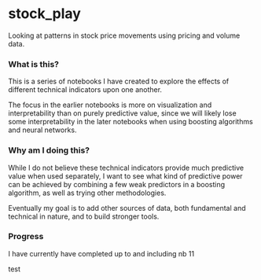 # stock_play
Looking at patterns in stock price movements using pricing and volume data.

### What is this?
This is a series of notebooks I have created to explore the effects of different technical indicators upon one another.  

The focus in the earlier notebooks is more on visualization and interpretability than on purely predictive value, since 
we will likely lose some interpretability in the later notebooks when using boosting algorithms and neural networks. 

### Why am I doing this?
While I do not believe these technical indicators provide much predictive value when used separately, 
I want to see what kind of predictive power can be achieved by combining a few weak predictors in a boosting algorithm, 
as well as trying other methodologies.

Eventually my goal is to add other sources of data, both fundamental and technical in nature, and to build stronger tools.

### Progress
I have currently have completed up to and including nb 11

test
